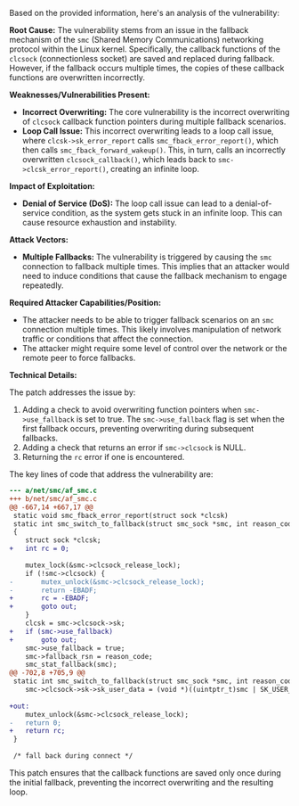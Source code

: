 Based on the provided information, here's an analysis of the vulnerability:

**Root Cause:**
The vulnerability stems from an issue in the fallback mechanism of the `smc` (Shared Memory Communications) networking protocol within the Linux kernel. Specifically, the callback functions of the `clcsock` (connectionless socket) are saved and replaced during fallback. However, if the fallback occurs multiple times, the copies of these callback functions are overwritten incorrectly.

**Weaknesses/Vulnerabilities Present:**
- **Incorrect Overwriting:** The core vulnerability is the incorrect overwriting of `clcsock` callback function pointers during multiple fallback scenarios.
- **Loop Call Issue:** This incorrect overwriting leads to a loop call issue, where `clcsk->sk_error_report` calls `smc_fback_error_report()`, which then calls `smc_fback_forward_wakeup()`. This, in turn, calls an incorrectly overwritten `clcsock_callback()`, which leads back to `smc->clcsk_error_report()`, creating an infinite loop.

**Impact of Exploitation:**
- **Denial of Service (DoS):** The loop call issue can lead to a denial-of-service condition, as the system gets stuck in an infinite loop. This can cause resource exhaustion and instability.

**Attack Vectors:**
- **Multiple Fallbacks:** The vulnerability is triggered by causing the `smc` connection to fallback multiple times. This implies that an attacker would need to induce conditions that cause the fallback mechanism to engage repeatedly.

**Required Attacker Capabilities/Position:**
- The attacker needs to be able to trigger fallback scenarios on an `smc` connection multiple times. This likely involves manipulation of network traffic or conditions that affect the connection.
- The attacker might require some level of control over the network or the remote peer to force fallbacks.

**Technical Details:**

The patch addresses the issue by:
1.  Adding a check to avoid overwriting function pointers when `smc->use_fallback` is set to true. The `smc->use_fallback` flag is set when the first fallback occurs, preventing overwriting during subsequent fallbacks.
2.  Adding a check that returns an error if `smc->clcsock` is NULL.
3.  Returning the `rc` error if one is encountered.

The key lines of code that address the vulnerability are:

```diff
--- a/net/smc/af_smc.c
+++ b/net/smc/af_smc.c
@@ -667,14 +667,17 @@
 static void smc_fback_error_report(struct sock *clcsk)
 static int smc_switch_to_fallback(struct smc_sock *smc, int reason_code)
 {
	struct sock *clcsk;
+	int rc = 0;
 
	mutex_lock(&smc->clcsock_release_lock);
	if (!smc->clcsock) {
-		mutex_unlock(&smc->clcsock_release_lock);
-		return -EBADF;
+		rc = -EBADF;
+		goto out;
 	}
	clcsk = smc->clcsock->sk;
+	if (smc->use_fallback)
+		goto out;
	smc->use_fallback = true;
	smc->fallback_rsn = reason_code;
	smc_stat_fallback(smc);
@@ -702,8 +705,9 @@
 static int smc_switch_to_fallback(struct smc_sock *smc, int reason_code)
 	smc->clcsock->sk->sk_user_data = (void *)((uintptr_t)smc | SK_USER_DATA_NOCOPY);
 
+out:
	mutex_unlock(&smc->clcsock_release_lock);
-	return 0;
+	return rc;
 }
 
 /* fall back during connect */

```

This patch ensures that the callback functions are saved only once during the initial fallback, preventing the incorrect overwriting and the resulting loop.